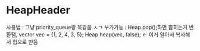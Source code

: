 # HeapHeader
사용법 : 그냥 priority_queue랑 똑같음 ㅅㄱ
부가기능 : Heap.pop();하면 뽑히는거 반환됌, 
vector<int> vec = {1, 2, 4, 3, 5};
Heap<int> heap(vec, false); <- 이거 알아서 복사해서 힙으로 만듬
